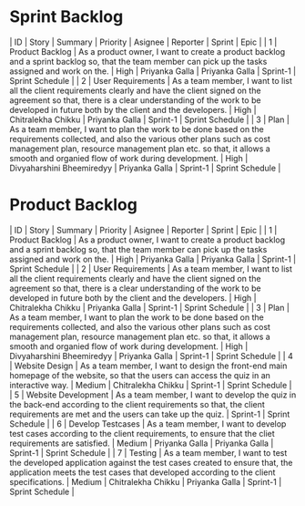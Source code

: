 # Sprint Backlog

| ID | Story | Summary | Priority | Asignee | Reporter | Sprint | Epic |
| 1 | Product Backlog | As a product owner, I want to create a product backlog and a sprint backlog so, that the team member can pick up the tasks assigned and work on the. | High | Priyanka Galla | Priyanka Galla | Sprint-1 | Sprint Schedule |
| 2 | User Requirements | As a team member, I want to list all the client requirements clearly and have the client signed on the agreement so that, there is a clear understanding of the work to be developed in future both by the client and the developers. | High | Chitralekha Chikku | Priyanka Galla | Sprint-1 | Sprint Schedule |
| 3 | Plan | As a team member, I want to plan the work to be done based on the requirements collected, and also the various other plans such as cost management plan, resource management plan etc. so that, it allows a smooth and organied flow of work during development. | High | Divyaharshini Bheemiredyy | Priyanka Galla | Sprint-1 | Sprint Schedule |

# Product Backlog

| ID | Story | Summary | Priority | Asignee | Reporter | Sprint | Epic |
| 1 | Product Backlog | As a product owner, I want to create a product backlog and a sprint backlog so, that the team member can pick up the tasks assigned and work on the. | High | Priyanka Galla | Priyanka Galla | Sprint-1 | Sprint Schedule |
| 2 | User Requirements | As a team member, I want to list all the client requirements clearly and have the client signed on the agreement so that, there is a clear understanding of the work to be developed in future both by the client and the developers. | High | Chitralekha Chikku | Priyanka Galla | Sprint-1 | Sprint Schedule |
| 3 | Plan | As a team member, I want to plan the work to be done based on the requirements collected, and also the various other plans such as cost management plan, resource management plan etc. so that, it allows a smooth and organied flow of work during development. | High | Divyaharshini Bheemiredyy | Priyanka Galla | Sprint-1 | Sprint Schedule |
| 4 | Website Design | As a team member, I want to design the front-end main homepage of the website, so that the users can access the quiz in an interactive way. | Medium | Chitralekha Chikku | Sprint-1 | Sprint Schedule |
| 5 | Website Development | As a team member, I want to develop the quiz in the back-end according to the client requirements so that, the client requirements are met and the users can take up the quiz. |  Sprint-1 | Sprint Schedule |
| 6 | Develop Testcases | As a team member, I want to develop test cases according to the client requirements, to ensure that the cliet requirements are satisfied. | Medium | Priyanka Galla | Priyanka Galla | Sprint-1 | Sprint Schedule |
| 7 | Testing | As a team member, I want to test the developed application against the test cases created to ensure that, the application meets the test cases that developed according to the client specifications. | Medium | Chitralekha Chikku | Priyanka Galla | Sprint-1 | Sprint Schedule |
